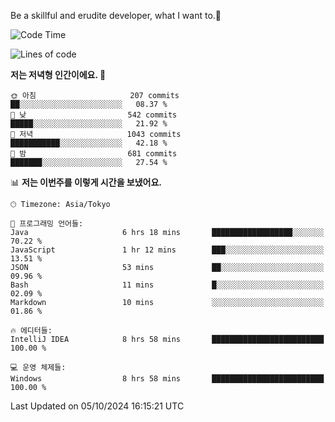 Be a skillful and erudite developer, what I want to.👶

<!--START_SECTION:waka-->
![Code Time](http://img.shields.io/badge/Code%20Time-1%2C304%20hrs%2044%20mins-blue)

![Lines of code](https://img.shields.io/badge/%EC%A0%80%EB%8A%94%20%EC%97%AC%ED%83%9C%EA%B9%8C%EC%A7%80%20-880.5%20thousand%20%EC%A4%84%EC%9D%98%20%EC%BD%94%EB%93%9C%EB%A5%BC%20%EC%9E%91%EC%84%B1%ED%96%88%EC%96%B4%EC%9A%94.-blue)

**저는 저녁형 인간이에요. 🦉** 

```text
🌞 아침                     207 commits         ██░░░░░░░░░░░░░░░░░░░░░░░   08.37 % 
🌆 낮　                     542 commits         █████░░░░░░░░░░░░░░░░░░░░   21.92 % 
🌃 저녁                     1043 commits        ███████████░░░░░░░░░░░░░░   42.18 % 
🌙 밤　                     681 commits         ███████░░░░░░░░░░░░░░░░░░   27.54 % 
```


📊 **저는 이번주를 이렇게 시간을 보냈어요.** 

```text
🕑︎ Timezone: Asia/Tokyo

💬 프로그래밍 언어들: 
Java                     6 hrs 18 mins       ██████████████████░░░░░░░   70.22 % 
JavaScript               1 hr 12 mins        ███░░░░░░░░░░░░░░░░░░░░░░   13.51 % 
JSON                     53 mins             ██░░░░░░░░░░░░░░░░░░░░░░░   09.96 % 
Bash                     11 mins             █░░░░░░░░░░░░░░░░░░░░░░░░   02.09 % 
Markdown                 10 mins             ░░░░░░░░░░░░░░░░░░░░░░░░░   01.86 % 

🔥 에디터들: 
IntelliJ IDEA            8 hrs 58 mins       █████████████████████████   100.00 % 

💻 운영 체제들: 
Windows                  8 hrs 58 mins       █████████████████████████   100.00 % 
```


 Last Updated on 05/10/2024 16:15:21 UTC
<!--END_SECTION:waka-->
